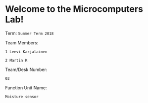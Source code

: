 Welcome to the Microcomputers Lab!
==================================

Term: `Summer Term 2018`

Team Members:   

``` 
1 Leevi Karjalainen
```
``` 
2 Martin K
```

Team/Desk Number:
``` 
02
```
  
Function Unit Name:
``` 
Moisture sensor
```
